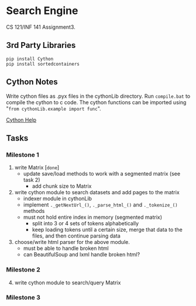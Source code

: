 # Search Engine
CS 121/INF 141 Assignment3.

## 3rd Party Libraries
`pip install Cython` \
`pip install sortedcontainers`

## Cython Notes
Write cython files as .pyx files in the cythonLib directory. Run `compile.bat` to compile the cython to c code. The cython functions can be imported using "`from cythonLib.example import func`".

[Cython Help](https://cython.readthedocs.io/en/latest/src/userguide/language_basics.html)

## Tasks
### Milestone 1

1. write Matrix [`done`]
    - update save/load methods to work with a segmented matrix (see task 2)
        - add chunk size to Matrix
2. write cython module to search datasets and add pages to the matrix
    - indexer module in cythonLib
    - implement `._getNextUrl_()`, `._parse_html_()` and `._tokenize_()` methods
    - must not hold entire index in memory (segmented matrix)
        - split into 3 or 4 sets of tokens alphabetically
        - keep loading tokens until a certain size, merge that data to the files, and then continue parsing data
3. choose/write html parser for the above module.
    - must be able to handle broken html
    - can BeautifulSoup and lxml handle broken html?

### Milestone 2

4. write cython module to search/query Matrix

### Milestone 3